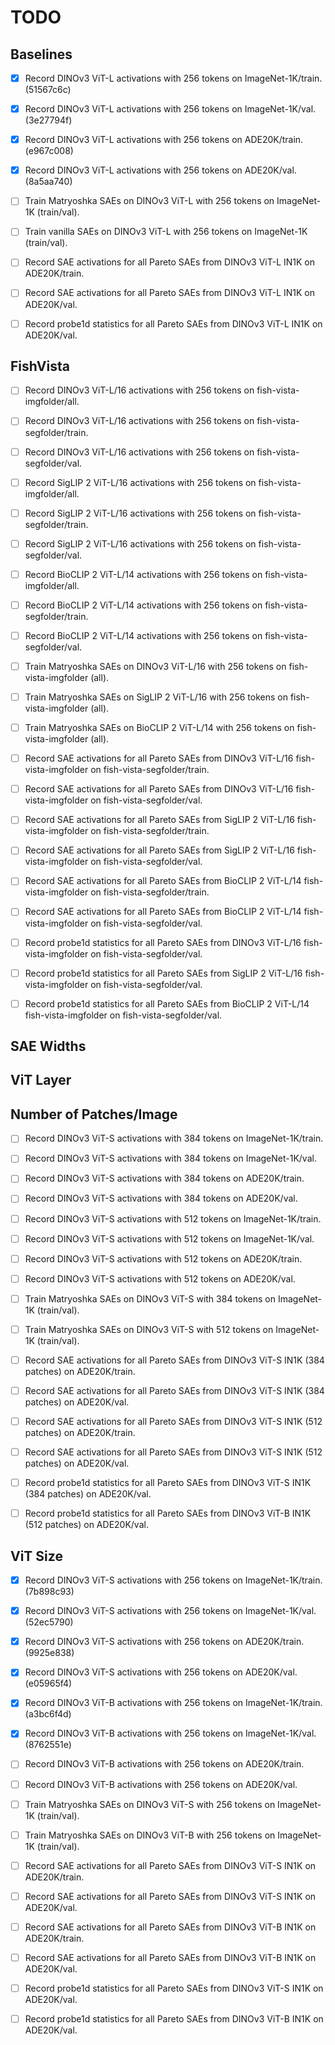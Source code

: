 # TODO

## Baselines

- [x] Record DINOv3 ViT-L activations with 256 tokens on ImageNet-1K/train. (51567c6c)
- [x] Record DINOv3 ViT-L activations with 256 tokens on ImageNet-1K/val. (3e27794f)
- [x] Record DINOv3 ViT-L activations with 256 tokens on ADE20K/train. (e967c008)
- [x] Record DINOv3 ViT-L activations with 256 tokens on ADE20K/val. (8a5aa740)

- [ ] Train Matryoshka SAEs on DINOv3 ViT-L with 256 tokens on ImageNet-1K (train/val).
- [ ] Train vanilla SAEs on DINOv3 ViT-L with 256 tokens on ImageNet-1K (train/val).

- [ ] Record SAE activations for all Pareto SAEs from DINOv3 ViT-L IN1K on ADE20K/train.
- [ ] Record SAE activations for all Pareto SAEs from DINOv3 ViT-L IN1K on ADE20K/val.

- [ ] Record probe1d statistics for all Pareto SAEs from DINOv3 ViT-L IN1K on ADE20K/val.

## FishVista

- [ ] Record DINOv3 ViT-L/16 activations with 256 tokens on fish-vista-imgfolder/all.
- [ ] Record DINOv3 ViT-L/16 activations with 256 tokens on fish-vista-segfolder/train.
- [ ] Record DINOv3 ViT-L/16 activations with 256 tokens on fish-vista-segfolder/val.

- [ ] Record SigLIP 2 ViT-L/16 activations with 256 tokens on fish-vista-imgfolder/all.
- [ ] Record SigLIP 2 ViT-L/16 activations with 256 tokens on fish-vista-segfolder/train.
- [ ] Record SigLIP 2 ViT-L/16 activations with 256 tokens on fish-vista-segfolder/val.

- [ ] Record BioCLIP 2 ViT-L/14 activations with 256 tokens on fish-vista-imgfolder/all.
- [ ] Record BioCLIP 2 ViT-L/14 activations with 256 tokens on fish-vista-segfolder/train.
- [ ] Record BioCLIP 2 ViT-L/14 activations with 256 tokens on fish-vista-segfolder/val.

- [ ] Train Matryoshka SAEs on DINOv3 ViT-L/16 with 256 tokens on fish-vista-imgfolder (all).
- [ ] Train Matryoshka SAEs on SigLIP 2 ViT-L/16 with 256 tokens on fish-vista-imgfolder (all).
- [ ] Train Matryoshka SAEs on BioCLIP 2 ViT-L/14 with 256 tokens on fish-vista-imgfolder (all).

- [ ] Record SAE activations for all Pareto SAEs from DINOv3 ViT-L/16 fish-vista-imgfolder on fish-vista-segfolder/train.
- [ ] Record SAE activations for all Pareto SAEs from DINOv3 ViT-L/16 fish-vista-imgfolder on fish-vista-segfolder/val.

- [ ] Record SAE activations for all Pareto SAEs from SigLIP 2 ViT-L/16 fish-vista-imgfolder on fish-vista-segfolder/train.
- [ ] Record SAE activations for all Pareto SAEs from SigLIP 2 ViT-L/16 fish-vista-imgfolder on fish-vista-segfolder/val.

- [ ] Record SAE activations for all Pareto SAEs from BioCLIP 2 ViT-L/14 fish-vista-imgfolder on fish-vista-segfolder/train.
- [ ] Record SAE activations for all Pareto SAEs from BioCLIP 2 ViT-L/14 fish-vista-imgfolder on fish-vista-segfolder/val.

- [ ] Record probe1d statistics for all Pareto SAEs from DINOv3 ViT-L/16 fish-vista-imgfolder on fish-vista-segfolder/val.
- [ ] Record probe1d statistics for all Pareto SAEs from SigLIP 2 ViT-L/16 fish-vista-imgfolder on fish-vista-segfolder/val.
- [ ] Record probe1d statistics for all Pareto SAEs from BioCLIP 2 ViT-L/14 fish-vista-imgfolder on fish-vista-segfolder/val.

## SAE Widths

## ViT Layer

## Number of Patches/Image

- [ ] Record DINOv3 ViT-S activations with 384 tokens on ImageNet-1K/train.
- [ ] Record DINOv3 ViT-S activations with 384 tokens on ImageNet-1K/val.
- [ ] Record DINOv3 ViT-S activations with 384 tokens on ADE20K/train.
- [ ] Record DINOv3 ViT-S activations with 384 tokens on ADE20K/val.

- [ ] Record DINOv3 ViT-S activations with 512 tokens on ImageNet-1K/train.
- [ ] Record DINOv3 ViT-S activations with 512 tokens on ImageNet-1K/val.
- [ ] Record DINOv3 ViT-S activations with 512 tokens on ADE20K/train.
- [ ] Record DINOv3 ViT-S activations with 512 tokens on ADE20K/val.

- [ ] Train Matryoshka SAEs on DINOv3 ViT-S with 384 tokens on ImageNet-1K (train/val).
- [ ] Train Matryoshka SAEs on DINOv3 ViT-S with 512 tokens on ImageNet-1K (train/val).

- [ ] Record SAE activations for all Pareto SAEs from DINOv3 ViT-S IN1K (384 patches) on ADE20K/train.
- [ ] Record SAE activations for all Pareto SAEs from DINOv3 ViT-S IN1K (384 patches) on ADE20K/val.
- [ ] Record SAE activations for all Pareto SAEs from DINOv3 ViT-S IN1K (512 patches) on ADE20K/train.
- [ ] Record SAE activations for all Pareto SAEs from DINOv3 ViT-S IN1K (512 patches) on ADE20K/val.

- [ ] Record probe1d statistics for all Pareto SAEs from DINOv3 ViT-S IN1K (384 patches) on ADE20K/val.
- [ ] Record probe1d statistics for all Pareto SAEs from DINOv3 ViT-B IN1K (512 patches) on ADE20K/val.

## ViT Size

- [x] Record DINOv3 ViT-S activations with 256 tokens on ImageNet-1K/train. (7b898c93)
- [x] Record DINOv3 ViT-S activations with 256 tokens on ImageNet-1K/val. (52ec5790)
- [x] Record DINOv3 ViT-S activations with 256 tokens on ADE20K/train. (9925e838)
- [x] Record DINOv3 ViT-S activations with 256 tokens on ADE20K/val. (e05965f4)

- [x] Record DINOv3 ViT-B activations with 256 tokens on ImageNet-1K/train. (a3bc6f4d)
- [x] Record DINOv3 ViT-B activations with 256 tokens on ImageNet-1K/val. (8762551e)
- [ ] Record DINOv3 ViT-B activations with 256 tokens on ADE20K/train.
- [ ] Record DINOv3 ViT-B activations with 256 tokens on ADE20K/val.

- [ ] Train Matryoshka SAEs on DINOv3 ViT-S with 256 tokens on ImageNet-1K (train/val).
- [ ] Train Matryoshka SAEs on DINOv3 ViT-B with 256 tokens on ImageNet-1K (train/val).

- [ ] Record SAE activations for all Pareto SAEs from DINOv3 ViT-S IN1K on ADE20K/train.
- [ ] Record SAE activations for all Pareto SAEs from DINOv3 ViT-S IN1K on ADE20K/val.
- [ ] Record SAE activations for all Pareto SAEs from DINOv3 ViT-B IN1K on ADE20K/train.
- [ ] Record SAE activations for all Pareto SAEs from DINOv3 ViT-B IN1K on ADE20K/val.

- [ ] Record probe1d statistics for all Pareto SAEs from DINOv3 ViT-S IN1K on ADE20K/val.
- [ ] Record probe1d statistics for all Pareto SAEs from DINOv3 ViT-B IN1K on ADE20K/val.
